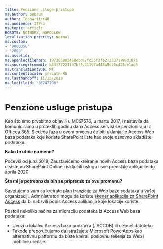 ```yaml
---
title: Penzione usluge pristupa
ms.author: pebaum
author: Techwriter40
ms.audience: ITPro
ms.topic: article
ROBOTS: NOINDEX, NOFOLLOW
localization_priority: Normal
ms.custom:
- "9000356"
- "2009"
ms.assetid: ''
ms.openlocfilehash: 197366882468ebc87fc26f2fe2733371790d1871
ms.sourcegitcommit: b43f77221f47b50c41197a448a9c26c423ce1ad5
ms.translationtype: MT
ms.contentlocale: sr-Latn-RS
ms.lasthandoff: 11/15/2019
ms.locfileid: "36747798"
---
```

# <a name="access-services-retirement"></a>Penzione usluge pristupa

Kao što smo prvobitno objavili u MC97576, u martu 2017, i nastavila da komuniciramo u proteklih godinu dana Access servisi se penzioniraju iz Officea 365. Sledeća faza u ovom procesu će biti uklanjanje Access Web baza podataka koje koriste SharePoint liste kao svoje osnovno skladište podataka.

**Kako to utiče na mene?**

Počevši od juna 2019, Zaustavićemo kreiranje novih Access baza podataka u sistemu SharePoint Online i isključiti uslugu i sve preostale aplikacije do aprila 2020.

**Šta mi je potrebno da bih se pripremio za ovu promenu?**

Savetujemo vam da kreirate plan tranzicije za Web baze podataka u vašoj organizaciji. Administratori mogu da koriste [skener aplikacija za SharePoint Access](https://github.com/SharePoint/PnP-Tools/tree/master/Solutions/SharePoint.AccessApp.Scanner) da bi nabavili popis Access aplikacija koje lokacije koriste.

Postoji nekoliko načina za migraciju podataka iz Access Web baza podataka:

- Uvozi u lokalnu Access bazu podataka (. ACCDB) ili u Excel datoteku.
- Takođe preporučujemo da istražujete Microsoft PowerApps kao alternativnu platformu da biste kreirali poslovnu rešenja za Web i mobilne uređaje.